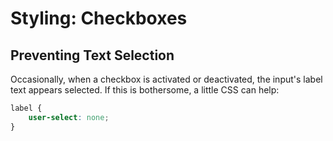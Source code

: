 # Styling: Checkboxes

## Preventing Text Selection

Occasionally, when a checkbox is activated or deactivated, the input's label text appears selected. If this is bothersome, a little CSS can help:

```css
label {
    user-select: none;
}
```

